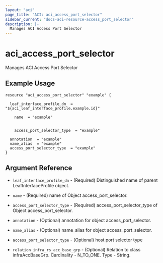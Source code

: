 ```yaml
---
layout: "aci"
page_title: "ACI: aci_access_port_selector"
sidebar_current: "docs-aci-resource-access_port_selector"
description: |-
  Manages ACI Access Port Selector
---
```


# aci_access_port_selector #
Manages ACI Access Port Selector

## Example Usage ##

```hcl
resource "aci_access_port_selector" "example" {

  leaf_interface_profile_dn  = "${aci_leaf_interface_profile.example.id}"

    name  = "example"


    access_port_selector_type  = "example"

  annotation  = "example"
  name_alias  = "example"
  access_port_selector_type  = "example"
}
```
## Argument Reference ##
* `leaf_interface_profile_dn` - (Required) Distinguished name of parent LeafInterfaceProfile object.
* `name` - (Required) name of Object access_port_selector.
* `access_port_selector_type` - (Required) access_port_selector_type of Object access_port_selector.
* `annotation` - (Optional) annotation for object access_port_selector.
* `name_alias` - (Optional) name_alias for object access_port_selector.
* `access_port_selector_type` - (Optional) host port selector type

* `relation_infra_rs_acc_base_grp` - (Optional) Relation to class infraAccBaseGrp. Cardinality - N_TO_ONE. Type - String.
                


